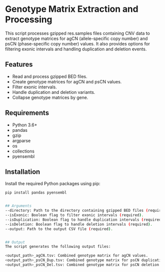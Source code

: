 # Genotype Matrix Extraction and Processing

This script processes gzipped res.samples files containing CNV data to extract genotype matrices for agCN (allele-specific copy number) and psCN (phase-specific copy number) values.
It also provides options for filtering exonic intervals and handling duplication and deletion events.

## Features

- Read and process gzipped BED files.
- Create genotype matrices for agCN and psCN values.
- Filter exonic intervals.
- Handle duplication and deletion variants.
- Collapse genotype matrices by gene.

## Requirements

- Python 3.6+
- pandas
- gzip
- argparse
- os
- collections
- pyensembl

## Installation

Install the required Python packages using pip:

```sh
pip install pandas pyensembl


## Arguments
--directory: Path to the directory containing gzipped BED files (required).
--isExonic: Boolean flag to filter exonic intervals (required).
--isDuplication: Boolean flag to handle duplication intervals (required).
--isDeletion: Boolean flag to handle deletion intervals (required).
--output: Path to the output CSV file (required).


## Output
The script generates the following output files:

<output_path>_agCN.tsv: Combined genotype matrix for agCN values.
<output_path>_psCN_Dup.tsv: Combined genotype matrix for psCN duplication values.
<output_path>_psCN_Del.tsv: Combined genotype matrix for psCN deletion values.